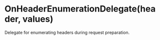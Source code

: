 # OnHeaderEnumerationDelegate(header, values)

Delegate for enumerating headers during request preparation. 

